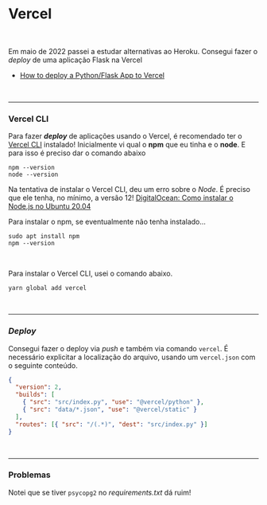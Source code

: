 # Vercel

<br>

Em maio de 2022 passei a estudar alternativas ao Heroku.
Consegui fazer o _deploy_ de uma aplicação Flask na Vercel

- [How to deploy a Python/Flask App to Vercel](https://dev.to/andrewbaisden/how-to-deploy-a-python-flask-app-to-vercel-2o5k)

<br>

---

### Vercel CLI

Para fazer **_deploy_** de aplicações usando o Vercel, é recomendado ter o [Vercel CLI](https://vercel.com/cli) instalado!
Inicialmente vi qual o **npm** que eu tinha e o **node**.
E para isso é preciso dar o comando abaixo

```
npm --version
node --version
```

Na tentativa de instalar o Vercel CLI, deu um erro sobre o _Node_. É preciso que ele tenha, no mínimo, a versão 12!
[DigitalOcean: Como instalar o Node.js no Ubuntu 20.04](https://www.digitalocean.com/community/tutorials/how-to-install-node-js-on-ubuntu-20-04-pt)

Para instalar o npm, se eventualmente não tenha instalado...

```
sudo apt install npm
npm --version
```

<br>

Para instalar o Vercel CLI, usei o comando abaixo.

```
yarn global add vercel
```

<br>

---

### _Deploy_

Consegui fazer o deploy via _push_ e também via comando `vercel`.
É necessário explicitar a localização do arquivo, usando um `vercel.json` com o seguinte conteúdo.

```json
{
  "version": 2,
  "builds": [
    { "src": "src/index.py", "use": "@vercel/python" },
    { "src": "data/*.json", "use": "@vercel/static" }
  ],
  "routes": [{ "src": "/(.*)", "dest": "src/index.py" }]
}
```


<br>

---

### Problemas

Notei que se tiver `psycopg2` no _requirements.txt_ dá ruim!
